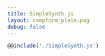 ```yaml
---
title: SimpleSynth.js
layout: compform_plain.pug
debug: false
---
```


```javascript
@@include('./SimpleSynth.js')
```